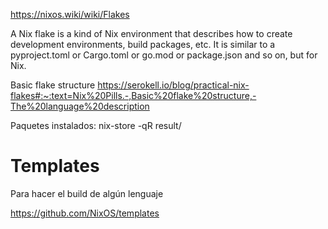 https://nixos.wiki/wiki/Flakes

A Nix flake is a kind of Nix environment that describes how to create development environments, build packages, etc.
It is similar to a pyproject.toml or Cargo.toml or go.mod or package.json and so on, but for Nix.

Basic flake structure
https://serokell.io/blog/practical-nix-flakes#:~:text=Nix%20Pills.-,Basic%20flake%20structure,-The%20language%20description


Paquetes instalados:
nix-store -qR result/


# Templates
Para hacer el build de algún lenguaje

https://github.com/NixOS/templates
